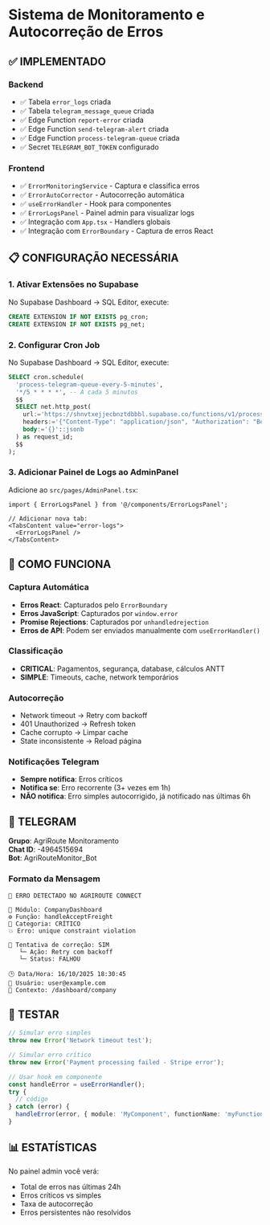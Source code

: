 # Sistema de Monitoramento e Autocorreção de Erros

## ✅ IMPLEMENTADO

### Backend
- ✅ Tabela `error_logs` criada
- ✅ Tabela `telegram_message_queue` criada
- ✅ Edge Function `report-error` criada
- ✅ Edge Function `send-telegram-alert` criada
- ✅ Edge Function `process-telegram-queue` criada
- ✅ Secret `TELEGRAM_BOT_TOKEN` configurado

### Frontend
- ✅ `ErrorMonitoringService` - Captura e classifica erros
- ✅ `ErrorAutoCorrector` - Autocorreção automática
- ✅ `useErrorHandler` - Hook para componentes
- ✅ `ErrorLogsPanel` - Painel admin para visualizar logs
- ✅ Integração com `App.tsx` - Handlers globais
- ✅ Integração com `ErrorBoundary` - Captura de erros React

## 📋 CONFIGURAÇÃO NECESSÁRIA

### 1. Ativar Extensões no Supabase

No Supabase Dashboard → SQL Editor, execute:

```sql
CREATE EXTENSION IF NOT EXISTS pg_cron;
CREATE EXTENSION IF NOT EXISTS pg_net;
```

### 2. Configurar Cron Job

No Supabase Dashboard → SQL Editor, execute:

```sql
SELECT cron.schedule(
  'process-telegram-queue-every-5-minutes',
  '*/5 * * * *', -- A cada 5 minutos
  $$
  SELECT net.http_post(
    url:='https://shnvtxejjecbnztdbbbl.supabase.co/functions/v1/process-telegram-queue',
    headers:='{"Content-Type": "application/json", "Authorization": "Bearer eyJhbGciOiJIUzI1NiIsInR5cCI6IkpXVCJ9.eyJpc3MiOiJzdXBhYmFzZSIsInJlZiI6InNobnZ0eGVqamVjYm56dGRiYmJsIiwicm9sZSI6ImFub24iLCJpYXQiOjE3NTczNjAzMzAsImV4cCI6MjA3MjkzNjMzMH0.qcYO3vsj8KOmGDGM12ftFpr0mTQP5DB_0jAiRkPYyFg"}'::jsonb,
    body:='{}'::jsonb
  ) as request_id;
  $$
);
```

### 3. Adicionar Painel de Logs ao AdminPanel

Adicione ao `src/pages/AdminPanel.tsx`:

```tsx
import { ErrorLogsPanel } from '@/components/ErrorLogsPanel';

// Adicionar nova tab:
<TabsContent value="error-logs">
  <ErrorLogsPanel />
</TabsContent>
```

## 🚀 COMO FUNCIONA

### Captura Automática
- **Erros React**: Capturados pelo `ErrorBoundary`
- **Erros JavaScript**: Capturados por `window.error`
- **Promise Rejections**: Capturados por `unhandledrejection`
- **Erros de API**: Podem ser enviados manualmente com `useErrorHandler()`

### Classificação
- **CRITICAL**: Pagamentos, segurança, database, cálculos ANTT
- **SIMPLE**: Timeouts, cache, network temporários

### Autocorreção
- Network timeout → Retry com backoff
- 401 Unauthorized → Refresh token
- Cache corrupto → Limpar cache
- State inconsistente → Reload página

### Notificações Telegram
- **Sempre notifica**: Erros críticos
- **Notifica se**: Erro recorrente (3+ vezes em 1h)
- **NÃO notifica**: Erro simples autocorrigido, já notificado nas últimas 6h

## 📱 TELEGRAM

**Grupo**: AgriRoute Monitoramento  
**Chat ID**: -4964515694  
**Bot**: AgriRouteMonitor_Bot

### Formato da Mensagem

```
🚨 ERRO DETECTADO NO AGRIROUTE CONNECT

📱 Módulo: CompanyDashboard
⚙️ Função: handleAcceptFreight
🔴 Categoria: CRÍTICO
💥 Erro: unique constraint violation

🔁 Tentativa de correção: SIM
   └─ Ação: Retry com backoff
   └─ Status: FALHOU

🕒 Data/Hora: 16/10/2025 18:30:45
👤 Usuário: user@example.com
📍 Contexto: /dashboard/company
```

## 🧪 TESTAR

```typescript
// Simular erro simples
throw new Error('Network timeout test');

// Simular erro crítico
throw new Error('Payment processing failed - Stripe error');

// Usar hook em componente
const handleError = useErrorHandler();
try {
  // código
} catch (error) {
  handleError(error, { module: 'MyComponent', functionName: 'myFunction' });
}
```

## 📊 ESTATÍSTICAS

No painel admin você verá:
- Total de erros nas últimas 24h
- Erros críticos vs simples
- Taxa de autocorreção
- Erros persistentes não resolvidos
